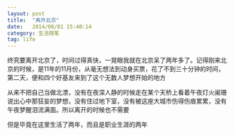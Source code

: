 ```yaml
---
layout: post
title:  "离开北京"
date:   2014/08/01 15:40:14 
category: 生活随笔
tag: life
---
```


终究要离开北京了，时间过得真快，一晃眼我就在北京呆了两年多了。记得刚来北京的时候，是11年的11月份，从毫无想法到动身买票，花了不到三十分钟的时间，第二天，便和四个好基友来到了这个无数人梦想开始的地方

从来不把自己当做北漂，没有在夜深人静的时候走在某个天桥上看着午夜灯火阑珊说出心中那狂妄的梦想，没有住过地下室，没有被这座大城市伤得伤痕累累，没有午夜梦醒泪流满面。所以离开的时候也不需要

但是毕竟在这里生活了两年，而且是职业生涯的两年